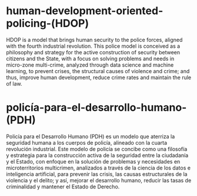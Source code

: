 # human-development-oriented-policing-(HDOP)

HDOP is a model that brings human security to the police forces, aligned with the fourth industrial revolution. This police model is conceived as a philosophy and strategy for the active construction of security between citizens and the State, with a focus on solving problems and needs in micro-zone multi-crime, analyzed through data science and machine learning, to prevent crises, the structural causes of violence and crime; and thus, improve human development, reduce crime rates and maintain the rule of law.

# policía-para-el-desarrollo-humano-(PDH)

Policía para el Desarrollo Humano (PDH) es un modelo que aterriza la seguridad humana a los cuerpos de policía, alineado con la cuarta revolución industrial. Este modelo de policía se concibe como una filosofía y estrategia para la construcción activa de la seguridad entre la ciudadanía y el Estado, con enfoque en la solución de problemas y necesidades en microterritorios multicrimen, analizados a través de la ciencia de los datos e inteligencia artificial, para prevenir las crisis, las causas estructurales de la violencia y el delito; y así, mejorar el desarrollo humano, reducir las tasas de criminalidad y mantener el Estado de Derecho. 
